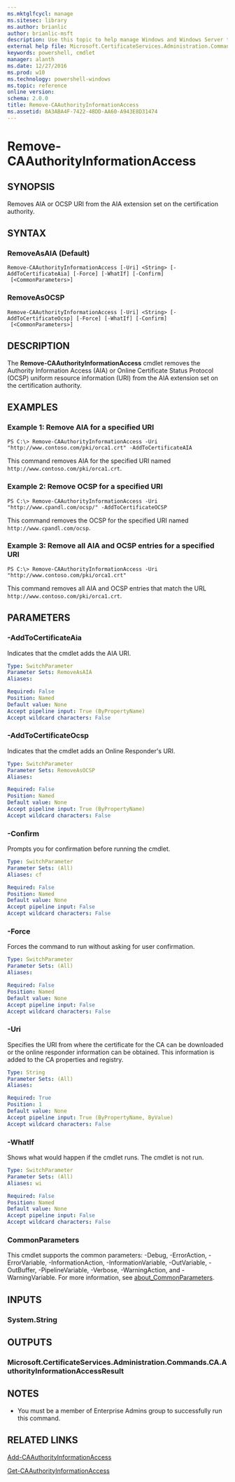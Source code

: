 ```yaml
---
ms.mktglfcycl: manage
ms.sitesec: library
ms.author: brianlic
author: brianlic-msft
description: Use this topic to help manage Windows and Windows Server technologies with Windows PowerShell.
external help file: Microsoft.CertificateServices.Administration.Commands.dll-Help.xml
keywords: powershell, cmdlet
manager: alanth
ms.date: 12/27/2016
ms.prod: w10
ms.technology: powershell-windows
ms.topic: reference
online version: 
schema: 2.0.0
title: Remove-CAAuthorityInformationAccess
ms.assetid: 8A3ABA4F-7422-48DD-AA60-A943E8D31474
---
```


# Remove-CAAuthorityInformationAccess

## SYNOPSIS
Removes AIA or OCSP URI from the AIA extension set on the certification authority.

## SYNTAX

### RemoveAsAIA (Default)
```
Remove-CAAuthorityInformationAccess [-Uri] <String> [-AddToCertificateAia] [-Force] [-WhatIf] [-Confirm]
 [<CommonParameters>]
```

### RemoveAsOCSP
```
Remove-CAAuthorityInformationAccess [-Uri] <String> [-AddToCertificateOcsp] [-Force] [-WhatIf] [-Confirm]
 [<CommonParameters>]
```

## DESCRIPTION
The **Remove-CAAuthorityInformationAccess** cmdlet removes the Authority Information Access (AIA) or Online Certificate Status Protocol (OCSP) uniform resource information (URI) from the AIA extension set on the certification authority.

## EXAMPLES

### Example 1: Remove AIA for a specified URI
```
PS C:\> Remove-CAAuthorityInformationAccess -Uri "http://www.contoso.com/pki/orca1.crt" -AddToCertificateAIA
```

This command removes AIA for the specified URI named `http://www.contoso.com/pki/orca1.crt`.

### Example 2: Remove OCSP for a specified URI
```
PS C:\> Remove-CAAuthorityInformationAccess -Uri "http://www.cpandl.com/ocsp/" -AddToCertificateOCSP
```

This command removes the OCSP for the specified URI named `http://www.cpandl.com/ocsp`.

### Example 3: Remove all AIA and OCSP entries for a specified URI
```
PS C:\> Remove-CAAuthorityInformationAccess -Uri "http://www.contoso.com/pki/orca1.crt"
```

This command removes all AIA and OCSP entries that match the URL `http://www.contoso.com/pki/orca1.crt`.

## PARAMETERS

### -AddToCertificateAia
Indicates that the cmdlet adds the AIA URI.

```yaml
Type: SwitchParameter
Parameter Sets: RemoveAsAIA
Aliases: 

Required: False
Position: Named
Default value: None
Accept pipeline input: True (ByPropertyName)
Accept wildcard characters: False
```

### -AddToCertificateOcsp
Indicates that the cmdlet adds an Online Responder's URI.

```yaml
Type: SwitchParameter
Parameter Sets: RemoveAsOCSP
Aliases: 

Required: False
Position: Named
Default value: None
Accept pipeline input: True (ByPropertyName)
Accept wildcard characters: False
```

### -Confirm
Prompts you for confirmation before running the cmdlet.

```yaml
Type: SwitchParameter
Parameter Sets: (All)
Aliases: cf

Required: False
Position: Named
Default value: None
Accept pipeline input: False
Accept wildcard characters: False
```

### -Force
Forces the command to run without asking for user confirmation.

```yaml
Type: SwitchParameter
Parameter Sets: (All)
Aliases: 

Required: False
Position: Named
Default value: None
Accept pipeline input: False
Accept wildcard characters: False
```

### -Uri
Specifies the URI from where the certificate for the CA can be downloaded or the online responder information can be obtained.
This information is added to the CA properties and registry.

```yaml
Type: String
Parameter Sets: (All)
Aliases: 

Required: True
Position: 1
Default value: None
Accept pipeline input: True (ByPropertyName, ByValue)
Accept wildcard characters: False
```

### -WhatIf
Shows what would happen if the cmdlet runs. The cmdlet is not run.

```yaml
Type: SwitchParameter
Parameter Sets: (All)
Aliases: wi

Required: False
Position: Named
Default value: None
Accept pipeline input: False
Accept wildcard characters: False
```

### CommonParameters
This cmdlet supports the common parameters: -Debug, -ErrorAction, -ErrorVariable, -InformationAction, -InformationVariable, -OutVariable, -OutBuffer, -PipelineVariable, -Verbose, -WarningAction, and -WarningVariable. For more information, see [about_CommonParameters](http://go.microsoft.com/fwlink/?LinkID=113216).

## INPUTS

### System.String

## OUTPUTS

### Microsoft.CertificateServices.Administration.Commands.CA.AuthorityInformationAccessResult

## NOTES
* You must be a member of Enterprise Admins group to successfully run this command.

## RELATED LINKS

[Add-CAAuthorityInformationAccess](./Add-CAAuthorityInformationAccess.md)

[Get-CAAuthorityInformationAccess](./Get-CAAuthorityInformationAccess.md)

